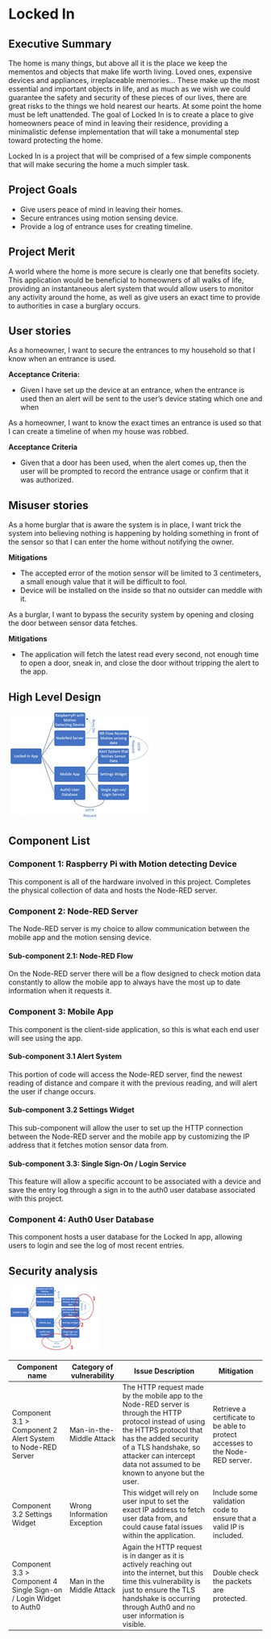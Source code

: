 # Locked In

## Executive Summary
The home is many things, but above all it is the place we keep the mementos and objects that make life worth living. Loved ones, expensive devices and appliances, irreplaceable memories… These make up the most essential and important objects in life, and as much as we wish we could guarantee the safety and security of these pieces of our lives, there are great risks to the things we hold nearest our hearts. At some point the home must be left unattended. The goal of Locked In is to create a place to give homeowners peace of mind in leaving their residence, providing a minimalistic defense implementation that will take a monumental step toward protecting the home.

Locked In is a project that will be comprised of a few simple components that will make securing the home a much simpler task.

## Project Goals
* Give users peace of mind in leaving their homes.
* Secure entrances using motion sensing device.
* Provide a log of entrance uses for creating timeline.

## Project Merit
A world where the home is more secure is clearly one that benefits society. This application would be beneficial to homeowners of all walks of life, providing an instantaneous alert system that would allow users to monitor any activity around the home, as well as give users an exact time to provide to authorities in case a burglary occurs.

## User stories
As a homeowner, I want to secure the entrances to my household so that I know when an entrance is used.

**Acceptance Criteria:**
* Given I have set up the device at an entrance, when the entrance is used then an alert will be sent to the user’s device stating which one and when

As a homeowner, I want to know the exact times an entrance is used so that I can create a timeline of when my house was robbed.

**Acceptance Criteria**
* Given that a door has been used, when the alert comes up, then the user will be prompted to record the entrance usage or confirm that it was authorized.

## Misuser stories
As a home burglar that is aware the system is in place, I want trick the system into believing nothing is happening by holding something in front of the sensor so that I can enter the home without notifying the owner.

**Mitigations**
* The accepted error of the motion sensor will be limited to 3 centimeters, a small enough value that it will be difficult to fool.
* Device will be installed on the inside so that no outsider can meddle with it.

As a burglar, I want to bypass the security system by opening and closing the door between sensor data fetches.

**Mitigations**
* The application will fetch the latest read every second, not enough time to open a door, sneak in, and close the door without tripping the alert to the app.

## High Level Design
![Tooltip for visually disabled](./HighDesignLockedIn.jpg)

## Component List
### Component 1: Raspberry Pi with Motion detecting Device
This component is all of the hardware involved in this project. Completes the physical collection of data and hosts the Node-RED server.

### Component 2: Node-RED Server
The Node-RED server is my choice to allow communication between the mobile app and the motion sensing device.

#### Sub-component 2.1: Node-RED Flow
On the Node-RED server there will be a flow designed to check motion data constantly to allow the mobile app to always have the most up to date information when it requests it.

### Component 3: Mobile App
This component is the client-side application, so this is what each end user will see using the app.

#### Sub-component 3.1 Alert System
This portion of code will access the Node-RED server, find the newest reading of distance and compare it with the previous reading, and will alert the user if change occurs.

#### Sub-component 3.2 Settings Widget
This sub-component will allow the user to set up the HTTP connection between the Node-RED server and the mobile app by customizing the IP address that it fetches motion sensor data from.

#### Sub-component 3.3: Single Sign-On / Login Service
This feature will allow a specific account to be associated with a device and save the entry log through a sign in to the auth0 user database associated with this project.

### Component 4: Auth0 User Database
This component hosts a user database for the Locked In app, allowing users to login and see the log of most recent entries.

## Security analysis
![Tooltip for visually disabled](./HighDesignLockedInSA.jpg)

| Component name | Category of vulnerability | Issue Description | Mitigation |
|----------------|---------------------------|-------------------|------------|
| Component 3.1 > Component 2 Alert System to Node-RED Server | Man-in-the-Middle Attack | The HTTP request made by the mobile app to the Node-RED server is through the HTTP protocol instead of using the HTTPS protocol that has the added security of a TLS handshake, so attacker can intercept data not assumed to be known to anyone but the user. | Retrieve a certificate to be able to protect accesses to the Node-RED server. |
| Component 3.2 Settings Widget | Wrong Information Exception | This widget will rely on user input to set the exact IP address to fetch user data from, and could cause fatal issues within the application. | Include some validation code to ensure that a valid IP is included. |
| Component 3.3 > Component 4 Single Sign-on / Login Widget to Auth0 | Man in the Middle Attack | Again the HTTP request is in danger as it is actively reaching out into the internet, but this time this vulnerability is just to ensure the TLS handshake is occurring through Auth0 and no user information is visible. | Double check the packets are protected. |



